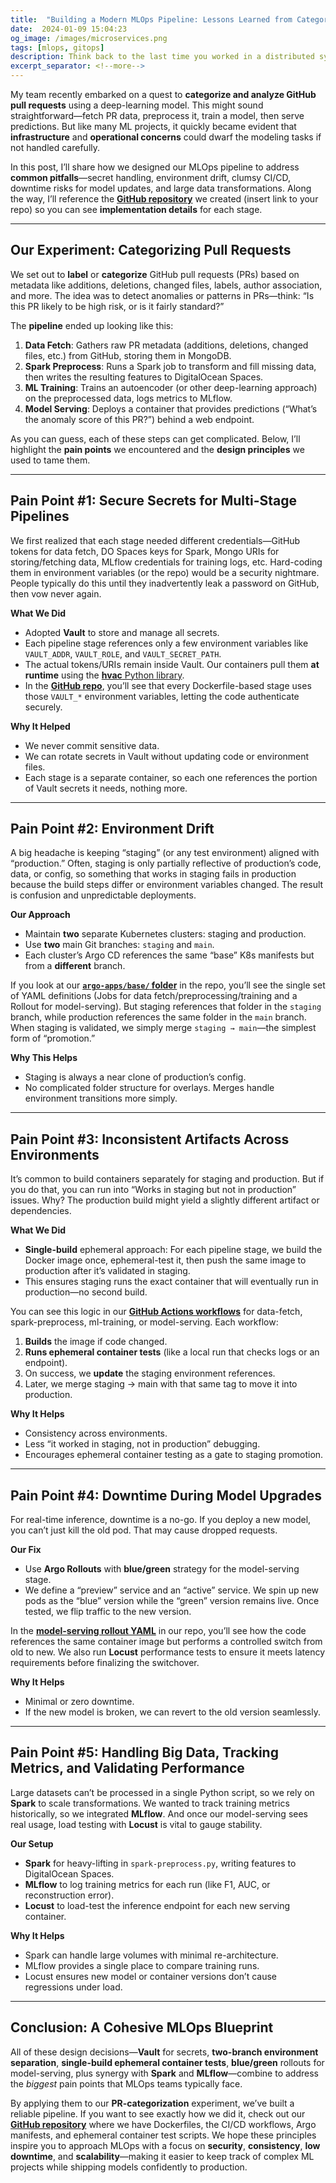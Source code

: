 ```yaml
--- 
title:  "Building a Modern MLOps Pipeline: Lessons Learned from Categorizing Pull Requests"
date:  2024-01-09 15:04:23
og_image: /images/microservices.png
tags: [mlops, gitops]
description: Think back to the last time you worked in a distributed system, did you consider using something other than RESTful HTTP calls as the method of communication between components in this system?
excerpt_separator: <!--more-->
---
```


My team recently embarked on a quest to **categorize and analyze GitHub pull requests** using a deep-learning model. This might sound straightforward—fetch PR data, preprocess it, train a model, then serve predictions. But like many ML projects, it quickly became evident that **infrastructure** and **operational concerns** could dwarf the modeling tasks if not handled carefully.<!--more-->

In this post, I’ll share how we designed our MLOps pipeline to address **common pitfalls**—secret handling, environment drift, clumsy CI/CD, downtime risks for model updates, and large data transformations. Along the way, I’ll reference the [**GitHub repository**](#) we created (insert link to your repo) so you can see **implementation details** for each stage.

---

## Our Experiment: Categorizing Pull Requests

We set out to **label** or **categorize** GitHub pull requests (PRs) based on metadata like additions, deletions, changed files, labels, author association, and more. The idea was to detect anomalies or patterns in PRs—think: “Is this PR likely to be high risk, or is it fairly standard?”

The **pipeline** ended up looking like this:

1. **Data Fetch**: Gathers raw PR metadata (additions, deletions, changed files, etc.) from GitHub, storing them in MongoDB.  
2. **Spark Preprocess**: Runs a Spark job to transform and fill missing data, then writes the resulting features to DigitalOcean Spaces.  
3. **ML Training**: Trains an autoencoder (or other deep-learning approach) on the preprocessed data, logs metrics to MLflow.  
4. **Model Serving**: Deploys a container that provides predictions (“What’s the anomaly score of this PR?”) behind a web endpoint.

As you can guess, each of these steps can get complicated. Below, I’ll highlight the **pain points** we encountered and the **design principles** we used to tame them.

---

## Pain Point #1: Secure Secrets for Multi-Stage Pipelines

We first realized that each stage needed different credentials—GitHub tokens for data fetch, DO Spaces keys for Spark, Mongo URIs for storing/fetching data, MLflow credentials for training logs, etc. Hard-coding them in environment variables (or the repo) would be a security nightmare. People typically do this until they inadvertently leak a password on GitHub, then vow never again.

**What We Did**  
- Adopted **Vault** to store and manage all secrets.  
- Each pipeline stage references only a few environment variables like `VAULT_ADDR`, `VAULT_ROLE`, and `VAULT_SECRET_PATH`.  
- The actual tokens/URIs remain inside Vault. Our containers pull them **at runtime** using the [**hvac** Python library](#).  
- In the [**GitHub repo**](#), you’ll see that every Dockerfile-based stage uses those `VAULT_*` environment variables, letting the code authenticate securely.

**Why It Helped**  
- We never commit sensitive data.  
- We can rotate secrets in Vault without updating code or environment files.  
- Each stage is a separate container, so each one references the portion of Vault secrets it needs, nothing more.

---

## Pain Point #2: Environment Drift

A big headache is keeping “staging” (or any test environment) aligned with “production.” Often, staging is only partially reflective of production’s code, data, or config, so something that works in staging fails in production because the build steps differ or environment variables changed. The result is confusion and unpredictable deployments.

**Our Approach**  
- Maintain **two** separate Kubernetes clusters: staging and production.  
- Use **two** main Git branches: `staging` and `main`.  
- Each cluster’s Argo CD references the same “base” K8s manifests but from a **different** branch.

If you look at our [**`argo-apps/base/` folder**](#) in the repo, you’ll see the single set of YAML definitions (Jobs for data fetch/preprocessing/training and a Rollout for model-serving). But staging references that folder in the `staging` branch, while production references the same folder in the `main` branch. When staging is validated, we simply merge `staging → main`—the simplest form of “promotion.”

**Why This Helps**  
- Staging is always a near clone of production’s config.  
- No complicated folder structure for overlays. Merges handle environment transitions more simply.

---

## Pain Point #3: Inconsistent Artifacts Across Environments

It’s common to build containers separately for staging and production. But if you do that, you can run into “Works in staging but not in production” issues. Why? The production build might yield a slightly different artifact or dependencies.

**What We Did**  
- **Single-build** ephemeral approach: For each pipeline stage, we build the Docker image once, ephemeral-test it, then push the same image to production after it’s validated in staging.  
- This ensures staging runs the exact container that will eventually run in production—no second build.

You can see this logic in our [**GitHub Actions workflows**](#) for data-fetch, spark-preprocess, ml-training, or model-serving. Each workflow:

1. **Builds** the image if code changed.  
2. **Runs ephemeral container tests** (like a local run that checks logs or an endpoint).  
3. On success, we **update** the staging environment references.  
4. Later, we merge staging → main with that same tag to move it into production.

**Why It Helps**  
- Consistency across environments.  
- Less “it worked in staging, not in production” debugging.  
- Encourages ephemeral container testing as a gate to staging promotion.

---

## Pain Point #4: Downtime During Model Upgrades

For real-time inference, downtime is a no-go. If you deploy a new model, you can’t just kill the old pod. That may cause dropped requests.

**Our Fix**  
- Use **Argo Rollouts** with **blue/green** strategy for the model-serving stage.  
- We define a “preview” service and an “active” service. We spin up new pods as the “blue” version while the “green” version remains live. Once tested, we flip traffic to the new version.

In the [**model-serving rollout YAML**](#) in our repo, you’ll see how the code references the same container image but performs a controlled switch from old to new. We also run **Locust** performance tests to ensure it meets latency requirements before finalizing the switchover.

**Why It Helps**  
- Minimal or zero downtime.  
- If the new model is broken, we can revert to the old version seamlessly.

---

## Pain Point #5: Handling Big Data, Tracking Metrics, and Validating Performance

Large datasets can’t be processed in a single Python script, so we rely on **Spark** to scale transformations. We wanted to track training metrics historically, so we integrated **MLflow**. And once our model-serving sees real usage, load testing with **Locust** is vital to gauge stability.

**Our Setup**  
- **Spark** for heavy-lifting in `spark-preprocess.py`, writing features to DigitalOcean Spaces.  
- **MLflow** to log training metrics for each run (like F1, AUC, or reconstruction error).  
- **Locust** to load-test the inference endpoint for each new serving container.

**Why It Helps**  
- Spark can handle large volumes with minimal re-architecture.  
- MLflow provides a single place to compare training runs.  
- Locust ensures new model or container versions don’t cause regressions under load.

---

## Conclusion: A Cohesive MLOps Blueprint

All of these design decisions—**Vault** for secrets, **two-branch environment separation**, **single-build ephemeral container tests**, **blue/green** rollouts for model-serving, plus synergy with **Spark** and **MLflow**—combine to address the *biggest* pain points that MLOps teams typically face. 

By applying them to our **PR-categorization** experiment, we’ve built a reliable pipeline. If you want to see exactly how we did it, check out our [**GitHub repository**](#) where we have Dockerfiles, the CI/CD workflows, Argo manifests, and ephemeral container test scripts. We hope these principles inspire you to approach MLOps with a focus on **security**, **consistency**, **low downtime**, and **scalability**—making it easier to keep track of complex ML projects while shipping models confidently to production.
